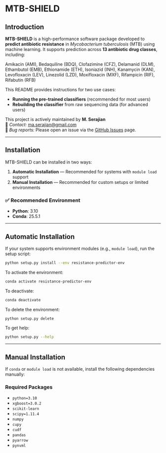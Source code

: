 
# MTB-SHIELD

## Introduction

**MTB-SHIELD** is a high-performance software package developed to **predict antibiotic resistance** in *Mycobacterium tuberculosis* (MTB) using machine learning. It supports prediction across **13 antibiotic drug classes**, including:

Amikacin (AMI), Bedaquiline (BDQ), Clofazimine (CFZ), Delamanid (DLM), Ethambutol (EMB), Ethionamide (ETH), Isoniazid (INH), Kanamycin (KAN), Levofloxacin (LEV), Linezolid (LZD), Moxifloxacin (MXF), Rifampicin (RIF), Rifabutin (RFB)

This README provides instructions for two use cases:
- **Running the pre-trained classifiers** (recommended for most users)
- **Rebuilding the classifier** from raw sequencing data (for advanced users)

This project is actively maintained by **M. Serajian**  
📧 *Contact:* ma.serajian@gmail.com  
🐛 *Bug reports:* Please open an issue via the [GitHub Issues](https://github.com/M-Serajian/MTB-SHIELD/issues) page.

---

## Installation

MTB-SHIELD can be installed in two ways:

1. **Automatic Installation** — Recommended for systems with `module load` support  
2. **Manual Installation** — Recommended for custom setups or limited environments

### ✅ Recommended Environment

- **Python**: 3.10  
- **Conda**: 25.5.1  

---

## Automatic Installation

If your system supports environment modules (e.g., `module load`), run the setup script:

```bash
python setup.py install --env resistance-predictor-env
```

To activate the environment:
```bash
conda activate resistance-predictor-env
```

To deactivate:
```bash
conda deactivate
```

To delete the environment:
```bash
python setup.py delete
```

To get help:
```bash
python setup.py --help
```

---

## Manual Installation

If `conda` or `module load` is not available, install the following dependencies manually:

### Required Packages

- `python=3.10`
- `xgboost=3.0.2`
- `scikit-learn`
- `scipy=1.11.4`
- `numpy`
- `cupy`
- `cudf`
- `pandas`
- `pyarrow`
- `pynvml`

